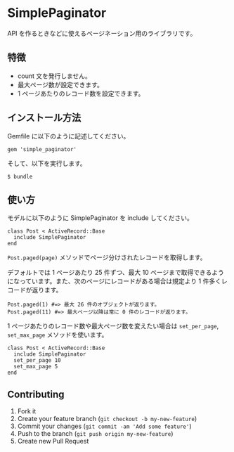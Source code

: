 # SimplePaginator

API を作るときなどに使えるページネーション用のライブラリです。

## 特徴
- count 文を発行しません。
- 最大ページ数が設定できます。
- 1 ページあたりのレコード数を設定できます。

## インストール方法

Gemfile に以下のように記述してください。

    gem 'simple_paginator'

そして、以下を実行します。

    $ bundle

## 使い方

モデルに以下のように SimplePaginator を include してください。

```
class Post < ActiveRecord::Base
  include SimplePaginator
end
```

`Post.paged(page)` メソッドでページ分けされたレコードを取得します。

デフォルトでは 1 ページあたり 25 件ずつ、最大 10 ページまで取得できるようになっています。また、次のページにレコードがある場合は規定より 1 件多くレコードが返ります。

```
Post.paged(1) #=> 最大 26 件のオブジェクトが返ります。
Post.paged(11) #=> 最大ページ以降は常に 0 件のレコードが返ります。
```

1 ページあたりのレコード数や最大ページ数を変えたい場合は `set_per_page`, `set_max_page` メソッドを使います。

```
class Post < ActiveRecord::Base
  include SimplePaginator
  set_per_page 10
  set_max_page 5
end
```

## Contributing

1. Fork it
2. Create your feature branch (`git checkout -b my-new-feature`)
3. Commit your changes (`git commit -am 'Add some feature'`)
4. Push to the branch (`git push origin my-new-feature`)
5. Create new Pull Request
